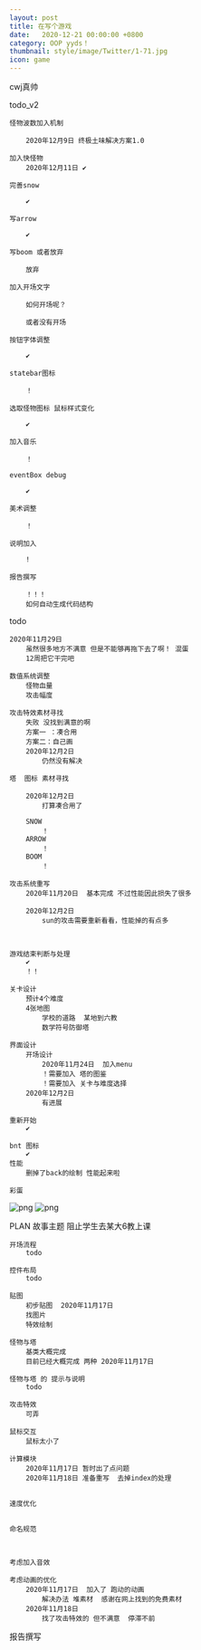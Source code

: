 ```yaml
---
layout: post
title: 在写个游戏
date:   2020-12-21 00:00:00 +0800
category: OOP yyds！
thumbnail: style/image/Twitter/1-71.jpg
icon: game
---
```






cwj真帅



todo_v2
    
    怪物波数加入机制
        
        2020年12月9日 终极土味解决方案1.0

    加入快怪物
        2020年12月11日 ✔

    完善snow

        ✔

    写arrow

        ✔

    写boom 或者放弃

        放弃
        
    加入开场文字

        如何开场呢？

        或者没有开场

    按钮字体调整

        ✔

    statebar图标

        ！

    选取怪物图标 鼠标样式变化

        ✔

    加入音乐

        ！

    eventBox debug

        ✔

    美术调整

        ！

    说明加入

        !

    报告撰写

        ！！！
        如何自动生成代码结构




todo

    2020年11月29日
        虽然很多地方不满意 但是不能够再拖下去了啊！ 混蛋
        12周把它干完吧

    数值系统调整
        怪物血量
        攻击幅度

    攻击特效素材寻找
        失败 没找到满意的啊 
        方案一 ：凑合用
        方案二：自己画
        2020年12月2日
            仍然没有解决

    塔  图标 素材寻找
        
        2020年12月2日
            打算凑合用了

        SNOW
            ！
        ARROW
            ！
        BOOM
            ！
        
    攻击系统重写
        2020年11月20日  基本完成 不过性能因此损失了很多

        2020年12月2日
            sun的攻击需要重新看看，性能掉的有点多



    游戏结束判断与处理
        ✔
        ！！

    关卡设计
        预计4个难度
        4张地图
            学校的道路  某地到六教
            数学符号防御塔
    
    界面设计
        开场设计
            2020年11月24日  加入menu
            ！需要加入 塔的图鉴
            ！需要加入 关卡与难度选择
        2020年12月2日
            有进展

    重新开始
        ✔
    
    bnt 图标
        ✔
    性能
        删掉了back的绘制 性能起来啦

    彩蛋


![png](/myPage/style/image/javaGame/1.png)
![png](/myPage/style/image/javaGame/2.png)





PLAN
    故事主题
        阻止学生去某大6教上课

    开场流程
        todo

    控件布局
        todo

    贴图
        初步贴图  2020年11月17日
        找图片
        特效绘制
    
    怪物与塔
        基类大概完成
        目前已经大概完成 两种 2020年11月17日

    怪物与塔 的 提示与说明
        todo

    攻击特效
        可弄

    鼠标交互
        鼠标太小了

    计算模块
        2020年11月17日 暂时出了点问题
        2020年11月18日 准备重写  去掉index的处理
        

    速度优化


    命名规范



    考虑加入音效

    考虑动画的优化
        2020年11月17日  加入了 跑动的动画
            解决办法 堆素材  感谢在网上找到的免费素材
        2020年11月18日
            找了攻击特效的 但不满意  停滞不前




报告撰写

























